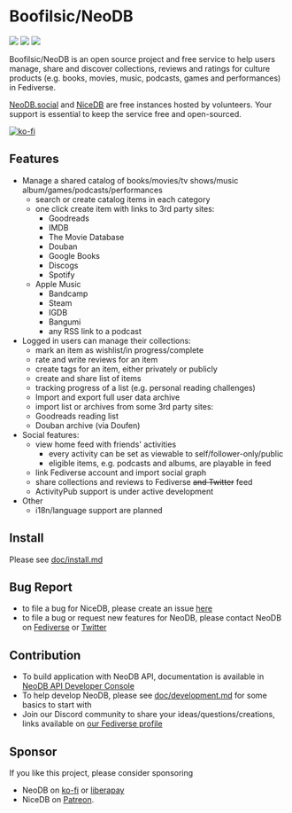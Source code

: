 # Boofilsic/NeoDB

![](https://github.com/neodb-social/neodb/actions/workflows/check.yml/badge.svg?branch=main)
![](https://github.com/neodb-social/neodb/actions/workflows/tests.yml/badge.svg?branch=main)
![](https://github.com/neodb-social/neodb/actions/workflows/publish.yml/badge.svg?branch=main)

Boofilsic/NeoDB is an open source project and free service to help users manage, share and discover collections, reviews and ratings for culture products (e.g. books, movies, music, podcasts, games and performances) in Fediverse.

[NeoDB.social](https://neodb.social) and [NiceDB](https://nicedb.org) are free instances hosted by volunteers. Your support is essential to keep the service free and open-sourced.

[![ko-fi](https://ko-fi.com/img/githubbutton_sm.svg)](https://ko-fi.com/neodb)

## Features
 - Manage a shared catalog of books/movies/tv shows/music album/games/podcasts/performances
 	 + search or create catalog items in each category
 	 + one click create item with links to 3rd party sites:
 	 	 * Goodreads
 	 	 * IMDB
 	 	 * The Movie Database
 	 	 * Douban
 	 	 * Google Books
 	 	 * Discogs
 	 	 * Spotify
     * Apple Music
 	 	 * Bandcamp
 	 	 * Steam
 	 	 * IGDB
 	 	 * Bangumi
 	 	 * any RSS link to a podcast
 - Logged in users can manage their collections:
 	 + mark an item as wishlist/in progress/complete
 	 + rate and write reviews for an item
 	 + create tags for an item, either privately or publicly
 	 + create and share list of items
 	 + tracking progress of a list (e.g. personal reading challenges)
 	 + Import and export full user data archive
 	 + import list or archives from some 3rd party sites:
   	 * Goodreads reading list
   	 * Douban archive (via Doufen)
 - Social features:
 	 + view home feed with friends' activities
 	 	 * every activity can be set as viewable to self/follower-only/public
 	   * eligible items, e.g. podcasts and albums, are playable in feed
 	 + link Fediverse account and import social graph
 	 + share collections and reviews to Fediverse ~~and Twitter~~ feed
 	 + ActivityPub support is under active development
 - Other
   + i18n/language support are planned

## Install
Please see [doc/install.md](doc/install.md)

## Bug Report
 - to file a bug for NiceDB, please create an issue [here](https://github.com/doubaniux/boofilsic/issues/new)
 - to file a bug or request new features for NeoDB, please contact NeoDB on [Fediverse](https://mastodon.social/@neodb) or [Twitter](https://twitter.com/NeoDBsocial)

## Contribution
 - To build application with NeoDB API, documentation is available in [NeoDB API Developer Console](https://neodb.social/developer/)
 - To help develop NeoDB, please see [doc/development.md](doc/development.md) for some basics to start with
 - Join our Discord community to share your ideas/questions/creations, links available on [our Fediverse profile](https://mastodon.social/@neodb)

## Sponsor
If you like this project, please consider sponsoring
 - NeoDB on [ko-fi](https://ko-fi.com/neodb) or [liberapay](https://liberapay.com/neodb)
 - NiceDB on [Patreon](https://patreon.com/tertius).
